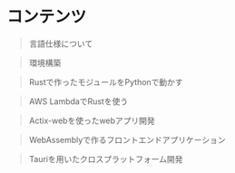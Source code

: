 # コンテンツ　

> 言語仕様について[](chapter_1.md)

> 環境構築[](chapter_1.md)

> Rustで作ったモジュールをPythonで動かす[](chapter_1.md)

> AWS LambdaでRustを使う[](chapter_1.md)

> Actix-webを使ったwebアプリ開発[](chapter_1.md)

> WebAssemblyで作るフロントエンドアプリケーション[](chapter_1.md)

> Tauriを用いたクロスプラットフォーム開発[](chapter_1.md)